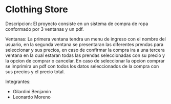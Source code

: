 # Clothing Store

Descripcion: El proyecto consiste en un sistema de compra de ropa conformado por 3 ventanas y un pdf. 

Ventanas: La primera ventana tendra un menu de ingreso con el nombre del usuario, en la segunda ventana se presentaran las diferentes prendas para seleccionar y sus precios, en caso de confirmar la compra ira a una tercera ventana en la cual estaran todas las prendas seleccionadas con su precio y la opcion de comprar o cancelar. En caso de seleccionar la opcion comprar se imprimira un pdf con todos los datos seleccionados de la compra con sus precios y el precio total.

Integrantes:
+ Gilardini Benjamin
+ Leonardo Moreno

